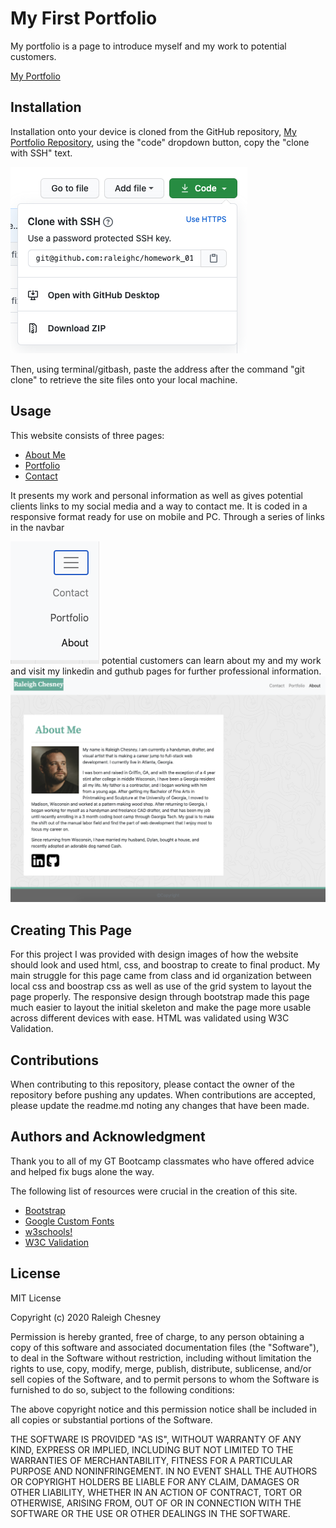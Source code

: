 # My First Portfolio

My portfolio is a page to introduce myself and my work to potential customers.

[My Portfolio](https://raleighc.github.io/homework_02-Responsive_Portfolio/)

## Installation

Installation onto your device is cloned from the GitHub repository,
[My Portfolio Repository](https://github.com/raleighc/homework_02-Responsive_Portfolio),
using the "code" dropdown button, copy the "clone with SSH" text. 

![repository code copy](./assets/images/repopull.png)

Then, using terminal/gitbash, paste the address after the command "git clone" to retrieve the site files onto your local machine.

## Usage
This website consists of three pages:
* [About Me](https://raleighc.github.io/homework_02-Responsive_Portfolio/index.html)
* [Portfolio](https://raleighc.github.io/homework_02-Responsive_Portfolio/portfolio.html)
* [Contact](https://raleighc.github.io/homework_02-Responsive_Portfolio/contact.html)

It presents my work and personal information as well as gives potential clients links to my social media and a way to contact me. It is coded in a responsive format ready for use on mobile and PC.
Through a series of links in the navbar

![site links](./assets/images/nav-link-collapse.png)
potential customers can learn about my and my work and visit my linkedin and guthub pages for further professional information.
![website content](./assets/images/my-portfolio-page.png)

## Creating This Page

For this project I was provided with design images of how the website should look and used html, css, and boostrap to create to final product.
My main struggle for this page came from class and id organization between local css and boostrap css as well as use of the grid system to layout the page properly.
The responsive design through bootstrap made this page much easier to layout the initial skeleton and make the page more usable across different devices with ease.
HTML was validated using W3C Validation.

## Contributions

When contributing to this repository, please contact the owner of the repository before pushing any updates.
When contributions are accepted, please update the readme.md noting any changes that have been made.

## Authors and Acknowledgment

Thank you to all of my GT Bootcamp classmates who have offered advice and helped fix bugs alone the way.

The following list of resources were crucial in the creation of this site.

* [Bootstrap](https://getbootstrap.com/)
* [Google Custom Fonts](https://fonts.google.com/)
* [w3schools!](https://www.w3schools.com/bootstrap4/default.asp)
* [W3C Validation](https://validator.w3.org/)


## License

MIT License

Copyright (c) 2020 Raleigh Chesney

Permission is hereby granted, free of charge, to any person obtaining a copy
of this software and associated documentation files (the "Software"), to deal
in the Software without restriction, including without limitation the rights
to use, copy, modify, merge, publish, distribute, sublicense, and/or sell
copies of the Software, and to permit persons to whom the Software is
furnished to do so, subject to the following conditions:

The above copyright notice and this permission notice shall be included in all
copies or substantial portions of the Software.

THE SOFTWARE IS PROVIDED "AS IS", WITHOUT WARRANTY OF ANY KIND, EXPRESS OR
IMPLIED, INCLUDING BUT NOT LIMITED TO THE WARRANTIES OF MERCHANTABILITY,
FITNESS FOR A PARTICULAR PURPOSE AND NONINFRINGEMENT. IN NO EVENT SHALL THE
AUTHORS OR COPYRIGHT HOLDERS BE LIABLE FOR ANY CLAIM, DAMAGES OR OTHER
LIABILITY, WHETHER IN AN ACTION OF CONTRACT, TORT OR OTHERWISE, ARISING FROM,
OUT OF OR IN CONNECTION WITH THE SOFTWARE OR THE USE OR OTHER DEALINGS IN THE
SOFTWARE.
